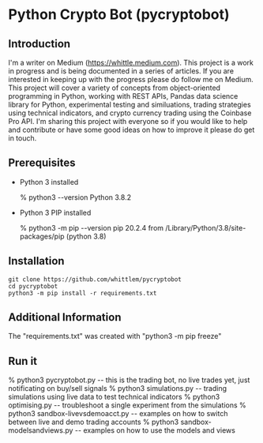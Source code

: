 # Python Crypto Bot (pycryptobot)

## Introduction

I'm a writer on Medium (https://whittle.medium.com). This project is a work in progress and is being documented in a series of articles. If you are interested in keeping up with the progress please do follow me on Medium. This project will cover a variety of concepts from object-oriented programming in Python, working with REST APIs, Pandas data science library for Python, experimental testing and similuations, trading strategies using technical indicators, and crypto currency trading using the Coinbase Pro API. I'm sharing this project with everyone so if you would like to help and contribute or have some good ideas on how to improve it please do get in touch.

## Prerequisites

* Python 3 installed

    % python3 --version
    Python 3.8.2
    
* Python 3 PIP installed

    % python3 -m pip --version
    pip 20.2.4 from /Library/Python/3.8/site-packages/pip (python 3.8)

## Installation

    git clone https://github.com/whittlem/pycryptobot
    cd pycryptobot
    python3 -m pip install -r requirements.txt

## Additional Information

The "requirements.txt" was created with "python3 -m pip freeze"

## Run it

% python3 pycryptobot.py               --    this is the trading bot, no live trades yet, just notificating on buy/sell signals
% python3 simulations.py               --    trading simulations using live data to test technical indicators
% python3 optimising.py                --    troubleshoot a single experiment from the simulations
% python3 sandbox-livevsdemoacct.py    --    examples on how to switch between live and demo trading accounts
% python3 sandbox-modelsandviews.py    --    examples on how to use the models and views